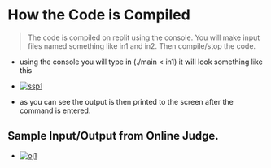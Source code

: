 # How the Code is Compiled
> The code is compiled on replit using the console. You will make input
files named something like in1 and in2. Then compile/stop the code.

- using the console you will type in (./main < in1)
it will look something like this 
- <a href='https://postimg.cc/3WSrtCGM' target='_blank'><img src='https://i.postimg.cc/3WSrtCGM/ssp1.png' border='0' alt='ssp1'/></a>

- as you can see the output is then printed to the screen after the command 
is entered.
## Sample Input/Output from Online Judge.
- <a href='https://postimg.cc/2bCv7FZb' target='_blank'><img src='https://i.postimg.cc/2bCv7FZb/oj1.png' border='0' alt='oj1'/></a>
